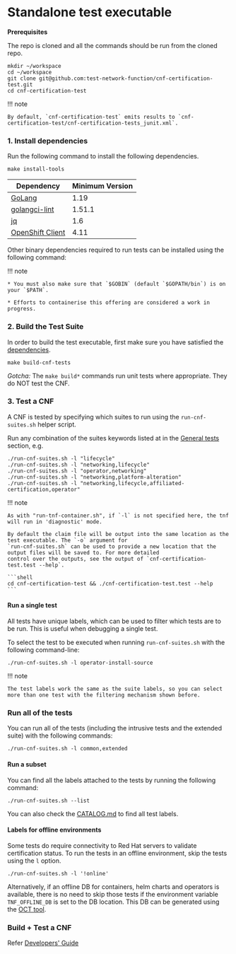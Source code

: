 # Standalone test executable

**Prerequisites**

The repo is cloned and all the commands should be run from the cloned repo.

```shell
mkdir ~/workspace
cd ~/workspace
git clone git@github.com:test-network-function/cnf-certification-test.git
cd cnf-certification-test
```


!!! note

    By default, `cnf-certification-test` emits results to `cnf-certification-test/cnf-certification-tests_junit.xml`.

### 1. Install dependencies

Run the following command to install the following dependencies.

```shell
make install-tools
```

Dependency|Minimum Version
---|---
[GoLang](https://golang.org/dl/)|1.19
[golangci-lint](https://golangci-lint.run/usage/install/)|1.51.1
[jq](https://stedolan.github.io/jq/)|1.6
[OpenShift Client](https://mirror.openshift.com/pub/openshift-v4/clients/ocp/)|4.11

Other binary dependencies required to run tests can be installed using the following command:

!!! note

    * You must also make sure that `$GOBIN` (default `$GOPATH/bin`) is on your `$PATH`.

    * Efforts to containerise this offering are considered a work in progress.


### 2. Build the Test Suite

In order to build the test executable, first make sure you have satisfied the [dependencies](#dependencies).
```shell
make build-cnf-tests
```

*Gotcha:* The `make build*` commands run unit tests where appropriate. They do NOT test the CNF.

### 3. Test a CNF

A CNF is tested by specifying which suites to run using the `run-cnf-suites.sh` helper
script.

Run any combination of the suites keywords listed at in the [General tests](test-spec.md#general-tests) section, e.g.

```shell
./run-cnf-suites.sh -l "lifecycle"
./run-cnf-suites.sh -l "networking,lifecycle"
./run-cnf-suites.sh -l "operator,networking"
./run-cnf-suites.sh -l "networking,platform-alteration"
./run-cnf-suites.sh -l "networking,lifecycle,affiliated-certification,operator"
```

!!! note

    As with "run-tnf-container.sh", if `-l` is not specified here, the tnf will run in 'diagnostic' mode.

    By default the claim file will be output into the same location as the test executable. The `-o` argument for
    `run-cnf-suites.sh` can be used to provide a new location that the output files will be saved to. For more detailed
    control over the outputs, see the output of `cnf-certification-test.test --help`.

    ```shell
    cd cnf-certification-test && ./cnf-certification-test.test --help
    ```

#### Run a single test
All tests have unique labels, which can be used to filter which tests are to be run. This is useful when debugging
a single test.

To select the test to be executed when running `run-cnf-suites.sh` with the following command-line:
```shell
./run-cnf-suites.sh -l operator-install-source
```

!!! note

    The test labels work the same as the suite labels, so you can select more than one test with the filtering mechanism shown before.

### Run all of the tests
You can run all of the tests (including the intrusive tests and the extended suite) with the following commands:

```shell
./run-cnf-suites.sh -l common,extended
```

#### Run a subset
You can find all the labels attached to the tests by running the following command:
```shell
./run-cnf-suites.sh --list
```

You can also check the [CATALOG.md](CATALOG.md) to find all test labels.

#### Labels for offline environments
Some tests do require connectivity to Red Hat servers to validate certification status.
To run the tests in an offline environment, skip the tests using the `l` option.
```shell
./run-cnf-suites.sh -l '!online'
```

Alternatively, if an offline DB for containers, helm charts and operators is available, there is no need to skip those tests if the environment variable `TNF_OFFLINE_DB` is set to the DB location. This DB can be generated using the [OCT tool](https://github.com/test-network-function/oct).

### Build + Test a CNF

Refer [Developers' Guide](developers.md)

